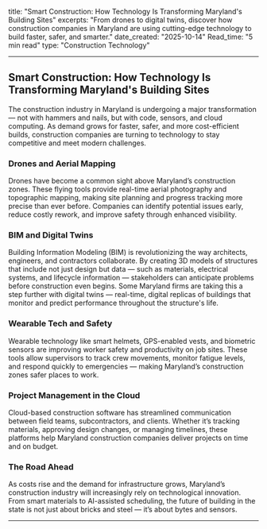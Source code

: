 title: "Smart Construction: How Technology Is Transforming Maryland's Building Sites"
excerpts: "From drones to digital twins, discover how construction companies in Maryland are using cutting-edge technology to build faster, safer, and smarter."
date_created: "2025-10-14"
Read_time: "5 min read"
type: "Construction Technology"

---

## Smart Construction: How Technology Is Transforming Maryland's Building Sites

The construction industry in Maryland is undergoing a major transformation — not with hammers and nails, but with code, sensors, and cloud computing. As demand grows for faster, safer, and more cost-efficient builds, construction companies are turning to technology to stay competitive and meet modern challenges.

### Drones and Aerial Mapping

Drones have become a common sight above Maryland’s construction zones. These flying tools provide real-time aerial photography and topographic mapping, making site planning and progress tracking more precise than ever before. Companies can identify potential issues early, reduce costly rework, and improve safety through enhanced visibility.

### BIM and Digital Twins

Building Information Modeling (BIM) is revolutionizing the way architects, engineers, and contractors collaborate. By creating 3D models of structures that include not just design but data — such as materials, electrical systems, and lifecycle information — stakeholders can anticipate problems before construction even begins. Some Maryland firms are taking this a step further with digital twins — real-time, digital replicas of buildings that monitor and predict performance throughout the structure's life.

### Wearable Tech and Safety

Wearable technology like smart helmets, GPS-enabled vests, and biometric sensors are improving worker safety and productivity on job sites. These tools allow supervisors to track crew movements, monitor fatigue levels, and respond quickly to emergencies — making Maryland’s construction zones safer places to work.

### Project Management in the Cloud

Cloud-based construction software has streamlined communication between field teams, subcontractors, and clients. Whether it’s tracking materials, approving design changes, or managing timelines, these platforms help Maryland construction companies deliver projects on time and on budget.

### The Road Ahead

As costs rise and the demand for infrastructure grows, Maryland’s construction industry will increasingly rely on technological innovation. From smart materials to AI-assisted scheduling, the future of building in the state is not just about bricks and steel — it’s about bytes and sensors.

---

